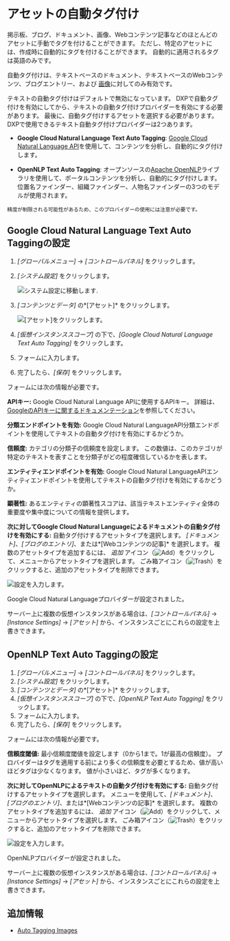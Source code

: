 # アセットの自動タグ付け

掲示板、ブログ、ドキュメント、画像、Webコンテンツ記事などのほとんどのアセットに手動でタグを付けることができます。 ただし、特定のアセットには、作成時に自動的にタグを付けることができます。 自動的に適用されるタグは英語のみです。

自動タグ付けは、テキストベースのドキュメント、テキストベースのWebコンテンツ、ブログエントリー、および [画像](./auto-tagging-images.md)に対してのみ有効です。

テキストの自動タグ付けはデフォルトで無効になっています。 DXPで自動タグ付けを有効にしてから、テキストの自動タグ付けプロバイダーを有効にする必要があります。 最後に、自動タグ付けするアセットを選択する必要があります。 DXPで使用できるテキスト自動タグ付けプロバイダーは2つあります。

  - **Google Cloud Natural Language Text Auto Tagging**: [Google Cloud Natural Language API](https://cloud.google.com/natural-language/)を使用して、コンテンツを分析し、自動的にタグ付けします。

  - **OpenNLP Text Auto Tagging**: オープンソースの[Apache OpenNLP](https://opennlp.apache.org/)ライブラリを使用して、ポータルコンテンツを分析し、自動的にタグ付けします。 位置名ファインダー、組織ファインダー、人物名ファインダーの3つのモデルが使用されます。

<!-- end list -->

```{tip}
精度が制限される可能性があるため、このプロバイダーの使用には注意が必要です。
```

## Google Cloud Natural Language Text Auto Taggingの設定

1.  *[グローバルメニュー]* → *[コントロールパネル]* をクリックします。

2.  *[システム設定]* をクリックします。

    ![システム設定に移動します.](./auto-tagging-assets/images/01.png)

3.  *[コンテンツとデータ]* の*[アセット]* をクリックします。

    ![[アセット]をクリックします。](./auto-tagging-assets/images/02.png)

4.  *[仮想インスタンススコープ]* の下で、*[Google Cloud Natural Language Text Auto Tagging]* をクリックします。

5.  フォームに入力します。

6.  完了したら、*[保存]* をクリックします。

フォームには次の情報が必要です。

**APIキー:** Google Cloud Natural Language APIに使用するAPIキー。 詳細は、[GoogleのAPIキーに関するドキュメンテーション](https://cloud.google.com/docs/authentication/api-keys)を参照してください。

**分類エンドポイントを有効:** Google Cloud Natural LanguageAPI分類エンドポイントを使用してテキストの自動タグ付けを有効にするかどうか。

**信頼度:** カテゴリの分類子の信頼度を設定します。 この数値は、このカテゴリが特定のテキストを表すことを分類子がどの程度確信しているかを表します。

**エンティティエンドポイントを有効:** Google Cloud Natural LanguageAPIエンティティエンドポイントを使用してテキストの自動タグ付けを有効にするかどうか。

**顕著性:** あるエンティティの顕著性スコアは、該当テキストエンティティ全体の重要度や集中度についての情報を提供します。

**次に対してGoogle Cloud Natural Languageによるドキュメントの自動タグ付けを有効にする:** 自動タグ付けするアセットタイプを選択します。 *[ドキュメント]*、*[ブログのエントリ]*、または*[Webコンテンツの記事]* を選択します。 複数のアセットタイプを追加するには、 *追加* アイコン（![Add](../../../images/icon-add.png)）をクリックして、メニューからアセットタイプを選択します。 ごみ箱アイコン（![Trash](../../../images/icon-trash.png)）をクリックすると、追加のアセットタイプを削除できます。

![設定を入力します。](./auto-tagging-assets/images/03.png)

Google Cloud Natural Languageプロバイダーが設定されました。

サーバー上に複数の仮想インスタンスがある場合は、*[コントロールパネル]* → *[Instance Settings]* → *[アセット]* から、インスタンスごとにこれらの設定を上書きできます。

## OpenNLP Text Auto Taggingの設定

1.  *[グローバルメニュー]* → *[コントロールパネル]* をクリックします。
2.  *[システム設定]* をクリックします。
3.  *[コンテンツとデータ]* の*[アセット]* をクリックします。
4.  *[仮想インスタンススコープ]* の下で、*[OpenNLP Text Auto Tagging]* をクリックします。
5.  フォームに入力します。
6.  完了したら、*[保存]* をクリックします。

フォームには次の情報が必要です。

**信頼度閾値:** 最小信頼度閾値を設定します（0から1まで。1が最高の信頼度）。 プロバイダーはタグを適用する前により多くの信頼度を必要とするため、値が高いほどタグは少なくなります。 値が小さいほど、タグが多くなります。

**次に対してOpenNLPによるテキストの自動タグ付けを有効にする:** 自動タグ付けするアセットタイプを選択します。 メニューを使用して、*[ドキュメント]*、*[ブログのエントリ]*、または*[Webコンテンツの記事]* を選択します。 複数のアセットタイプを追加するには、 *追加* アイコン（![Add](../../../images/icon-add.png)）をクリックして、メニューからアセットタイプを選択します。 ごみ箱アイコン（![Trash](../../../images/icon-trash.png)）をクリックすると、追加のアセットタイプを削除できます。

![設定を入力します。](./auto-tagging-assets/images/04.png)

OpenNLPプロバイダーが設定されました。

サーバー上に複数の仮想インスタンスがある場合は、*[コントロールパネル]* → *[Instance Settings]* → *[アセット]* から、インスタンスごとにこれらの設定を上書きできます。

## 追加情報

  - [Auto Tagging Images](./auto-tagging-images.md)

